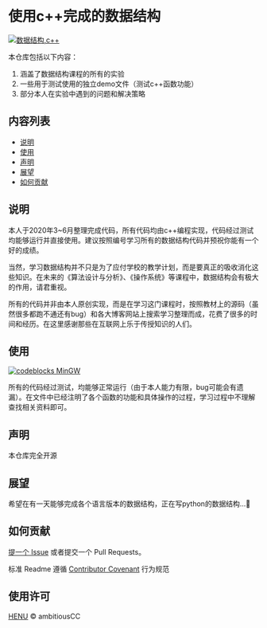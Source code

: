 # 使用c++完成的数据结构

[![数据结构,c++](https://img.shields.io/badge/%E6%95%B0%E6%8D%AE%E7%BB%93%E6%9E%84-C%2B%2B-brightgreen)](https://github.com/ambitiousCC/DataStructure)

本仓库包括以下内容：
1. 涵盖了数据结构课程的所有的实验
2. 一些用于测试使用的独立demo文件（测试c++函数功能）
3. 部分本人在实验中遇到的问题和解决策略

## 内容列表

- [说明](#说明)
- [使用](#使用)
- [声明](#声明)
- [展望](#展望)
- [如何贡献](#如何贡献)

## 说明

本人于2020年3~6月整理完成代码，所有代码均由c++编程实现，代码经过测试均能够运行并直接使用。建议按照编号学习所有的数据结构代码并预祝你能有一个好的成绩。

当然，学习数据结构并不只是为了应付学校的教学计划，而是要真正的吸收消化这些知识。在未来的《算法设计与分析》、《操作系统》等课程中，数据结构会有极大的作用，请君重视。

所有的代码并非由本人原创实现，而是在学习这门课程时，按照教材上的源码（虽然很多都跑不通还有bug）和各大博客网站上搜索学习整理而成，花费了很多的时间和经历。在这里感谢那些在互联网上乐于传授知识的人们。

## 使用

[![codeblocks MinGW](https://img.shields.io/badge/Codeblocks-MinGW-yellow)](https://github.com/ambitiousCC/DataStructure)

所有的代码经过测试，均能够正常运行（由于本人能力有限，bug可能会有遗漏）。在文件中已经注明了各个函数的功能和具体操作的过程，学习过程中不理解查找相关资料即可。

## 声明

本仓库完全开源

## 展望

希望在有一天能够完成各个语言版本的数据结构，正在写python的数据结构...:construction:

## 如何贡献

[提一个 Issue](https://github.com/ambitiousCC/DataStructure/issues/new) 或者提交一个 Pull Requests。

标准 Readme 遵循 [Contributor Covenant](http://contributor-convenant.org/version/1/3/0) 行为规范

## 使用许可

[HENU](LICENSE) © ambitiousCC
